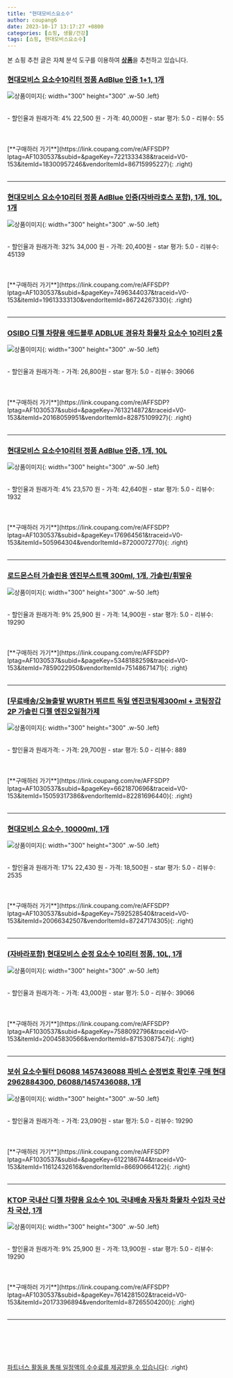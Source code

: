 ```yaml
---
title: "현대모비스요소수"
author: coupang6
date: 2023-10-17 13:17:27 +0800
categories: [쇼핑, 생활/건강]
tags: [쇼핑, 현대모비스요소수]
---
```


본 쇼핑 추천 글은 자체 분석 도구를 이용하여 [**상품**](https://link.coupang.com/a/bao1ui)을 추천하고 있습니다.

### [현대모비스 요소수10리터 정품 AdBlue 인증 1+1, 1개](https://link.coupang.com/re/AFFSDP?lptag=AF1030537&subid=&pageKey=7221333438&traceid=V0-153&itemId=18300957246&vendorItemId=86715995227)

![상품이미지](https://thumbnail9.coupangcdn.com/thumbnails/remote/230x230ex/image/vendor_inventory/2027/92428507acb4bda8032f8b2ec729de5143105aa8ffacf24addcee0988b2e.png){: width="300" height="300" .w-50 .left}


<br>
- 할인율과 원래가격: 4%  22,500   원
- 가격: 40,000원
- star 평가: 5.0
- 리뷰수: 55
<br>
<br>
<br>
<br>
[**구매하러 가기**](https://link.coupang.com/re/AFFSDP?lptag=AF1030537&subid=&pageKey=7221333438&traceid=V0-153&itemId=18300957246&vendorItemId=86715995227){: .right}
<br>
<br>

---

### [현대모비스 요소수10리터 정품 AdBlue 인증(자바라호스 포함), 1개, 10L, 1개](https://link.coupang.com/re/AFFSDP?lptag=AF1030537&subid=&pageKey=7496344037&traceid=V0-153&itemId=19613333130&vendorItemId=86724267330)

![상품이미지](https://thumbnail8.coupangcdn.com/thumbnails/remote/230x230ex/image/vendor_inventory/4202/ae03b19e0001676bce56c8c2822044d3aee1f919baf23ec8b8b81e83cb0e.png){: width="300" height="300" .w-50 .left}


<br>
- 할인율과 원래가격: 32%  34,000   원
- 가격: 20,400원
- star 평가: 5.0
- 리뷰수: 45139
<br>
<br>
<br>
<br>
[**구매하러 가기**](https://link.coupang.com/re/AFFSDP?lptag=AF1030537&subid=&pageKey=7496344037&traceid=V0-153&itemId=19613333130&vendorItemId=86724267330){: .right}
<br>
<br>

---

### [OSIBO 디젤 차량용 애드블루 ADBLUE 경유차 화물차 요소수 10리터 2통](https://link.coupang.com/re/AFFSDP?lptag=AF1030537&subid=&pageKey=7613214872&traceid=V0-153&itemId=20168059951&vendorItemId=82875109927)

![상품이미지](https://thumbnail8.coupangcdn.com/thumbnails/remote/230x230ex/image/vendor_inventory/53bf/8fdb5314e8358b687669b4ef6fcdba87b9bad31688fc4a20d44a2b92826d.jpg){: width="300" height="300" .w-50 .left}


<br>
- 할인율과 원래가격: 
- 가격: 26,800원
- star 평가: 5.0
- 리뷰수: 39066
<br>
<br>
<br>
<br>
[**구매하러 가기**](https://link.coupang.com/re/AFFSDP?lptag=AF1030537&subid=&pageKey=7613214872&traceid=V0-153&itemId=20168059951&vendorItemId=82875109927){: .right}
<br>
<br>

---

### [현대모비스 요소수10리터 정품 AdBlue 인증, 1개, 10L](https://link.coupang.com/re/AFFSDP?lptag=AF1030537&subid=&pageKey=176964561&traceid=V0-153&itemId=505964304&vendorItemId=87200072770)

![상품이미지](https://thumbnail7.coupangcdn.com/thumbnails/remote/230x230ex/image/vendor_inventory/567c/9bca9390b6e7088bc652a686c2e05372f9e82ee11451a221f052b8de99cb.jpg){: width="300" height="300" .w-50 .left}


<br>
- 할인율과 원래가격: 4%  23,570   원
- 가격: 42,640원
- star 평가: 5.0
- 리뷰수: 1932
<br>
<br>
<br>
<br>
[**구매하러 가기**](https://link.coupang.com/re/AFFSDP?lptag=AF1030537&subid=&pageKey=176964561&traceid=V0-153&itemId=505964304&vendorItemId=87200072770){: .right}
<br>
<br>

---

### [로드몬스터 가솔린용 엔진부스트팩 300ml, 1개, 가솔린/휘발유](https://link.coupang.com/re/AFFSDP?lptag=AF1030537&subid=&pageKey=5348188259&traceid=V0-153&itemId=7859022950&vendorItemId=75148671471)

![상품이미지](https://thumbnail8.coupangcdn.com/thumbnails/remote/230x230ex/image/rs_quotation_api/pjiwfagk/356ab495ea634f9a8dc385f03f656921.jpg){: width="300" height="300" .w-50 .left}


<br>
- 할인율과 원래가격: 9%  25,900   원
- 가격: 14,900원
- star 평가: 5.0
- 리뷰수: 19290
<br>
<br>
<br>
<br>
[**구매하러 가기**](https://link.coupang.com/re/AFFSDP?lptag=AF1030537&subid=&pageKey=5348188259&traceid=V0-153&itemId=7859022950&vendorItemId=75148671471){: .right}
<br>
<br>

---

### [[무료배송/오늘출발 WURTH 뷔르트 독일 엔진코팅제300ml + 코팅장갑2P 가솔린 디젤 엔진오일첨가제](https://link.coupang.com/re/AFFSDP?lptag=AF1030537&subid=&pageKey=6621870696&traceid=V0-153&itemId=15059317386&vendorItemId=82281696440)

![상품이미지](https://thumbnail10.coupangcdn.com/thumbnails/remote/230x230ex/image/vendor_inventory/04fe/14590646521129698a2c526f8a71c4538fd8b4e69d9306a03aef4cc90db1.jpg){: width="300" height="300" .w-50 .left}


<br>
- 할인율과 원래가격: 
- 가격: 29,700원
- star 평가: 5.0
- 리뷰수: 889
<br>
<br>
<br>
<br>
[**구매하러 가기**](https://link.coupang.com/re/AFFSDP?lptag=AF1030537&subid=&pageKey=6621870696&traceid=V0-153&itemId=15059317386&vendorItemId=82281696440){: .right}
<br>
<br>

---

### [현대모비스 요소수, 10000ml, 1개](https://link.coupang.com/re/AFFSDP?lptag=AF1030537&subid=&pageKey=7592528540&traceid=V0-153&itemId=20066342507&vendorItemId=87247174305)

![상품이미지](https://thumbnail8.coupangcdn.com/thumbnails/remote/230x230ex/image/vendor_inventory/2c84/69baea0c9b7566cbe7bd084f9070a67477b5c2821f40316d6c1f2ed64466.jpg){: width="300" height="300" .w-50 .left}


<br>
- 할인율과 원래가격: 17%  22,430   원
- 가격: 18,500원
- star 평가: 5.0
- 리뷰수: 2535
<br>
<br>
<br>
<br>
[**구매하러 가기**](https://link.coupang.com/re/AFFSDP?lptag=AF1030537&subid=&pageKey=7592528540&traceid=V0-153&itemId=20066342507&vendorItemId=87247174305){: .right}
<br>
<br>

---

### [(자바라포함) 현대모비스 순정 요소수 10리터 정품, 10L, 1개](https://link.coupang.com/re/AFFSDP?lptag=AF1030537&subid=&pageKey=7588092796&traceid=V0-153&itemId=20045830566&vendorItemId=87153087547)

![상품이미지](https://thumbnail10.coupangcdn.com/thumbnails/remote/230x230ex/image/vendor_inventory/b217/8f18a508f21eb8252dd2287629a239767b033177816acc29220589550bc9.jpg){: width="300" height="300" .w-50 .left}


<br>
- 할인율과 원래가격: 
- 가격: 43,000원
- star 평가: 5.0
- 리뷰수: 39066
<br>
<br>
<br>
<br>
[**구매하러 가기**](https://link.coupang.com/re/AFFSDP?lptag=AF1030537&subid=&pageKey=7588092796&traceid=V0-153&itemId=20045830566&vendorItemId=87153087547){: .right}
<br>
<br>

---

### [보쉬 요소수필터 D6088 1457436088 파비스 순정번호 확인후 구매 현대 2962884300, D6088/1457436088, 1개](https://link.coupang.com/re/AFFSDP?lptag=AF1030537&subid=&pageKey=6122186744&traceid=V0-153&itemId=11612432616&vendorItemId=86690664122)

![상품이미지](https://thumbnail8.coupangcdn.com/thumbnails/remote/230x230ex/image/vendor_inventory/f931/970b4ff041124a2737d5d5724bc3f9a877bf5c0e3b8938e8bd48e0711429.jpg){: width="300" height="300" .w-50 .left}


<br>
- 할인율과 원래가격: 
- 가격: 23,090원
- star 평가: 5.0
- 리뷰수: 19290
<br>
<br>
<br>
<br>
[**구매하러 가기**](https://link.coupang.com/re/AFFSDP?lptag=AF1030537&subid=&pageKey=6122186744&traceid=V0-153&itemId=11612432616&vendorItemId=86690664122){: .right}
<br>
<br>

---

### [KTOP 국내산 디젤 차량용 요소수 10L 국내배송 자동차 화물차 수입차 국산차 국산, 1개](https://link.coupang.com/re/AFFSDP?lptag=AF1030537&subid=&pageKey=7614281502&traceid=V0-153&itemId=20173396894&vendorItemId=87265504200)

![상품이미지](https://thumbnail6.coupangcdn.com/thumbnails/remote/230x230ex/image/vendor_inventory/c0c2/3dc9fe9157cfc27d268c97728018057734da010a07580a84b56eef2c4cc7.jpg){: width="300" height="300" .w-50 .left}


<br>
- 할인율과 원래가격: 9%  25,900   원
- 가격: 13,900원
- star 평가: 5.0
- 리뷰수: 19290
<br>
<br>
<br>
<br>
[**구매하러 가기**](https://link.coupang.com/re/AFFSDP?lptag=AF1030537&subid=&pageKey=7614281502&traceid=V0-153&itemId=20173396894&vendorItemId=87265504200){: .right}
<br>
<br>

---
<br><br><br><br><br> [파트너스 활동을 통해 일정액의 수수료를 제공받을 수 있습니다](https://link.coupang.com/a/bao1ui){: .right}